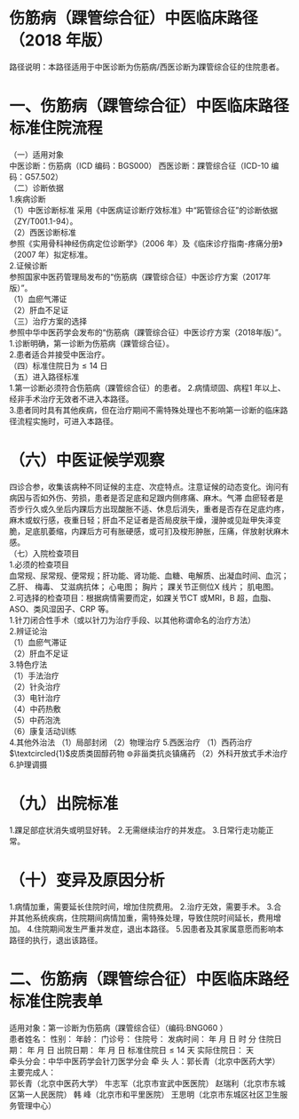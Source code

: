 # 伤筋病（踝管综合征）中医临床路径 （2018 年版）  
路径说明：本路径适用于中医诊断为伤筋病/西医诊断为踝管综合征的住院患者。  
# 一、伤筋病（踝管综合征）中医临床路径标准住院流程  
（一）适用对象  
中医诊断：伤筋病（ICD 编码：BGS000） 西医诊断：踝管综合征（ICD-10 编码：G57.502）  
（二）诊断依据  
1.疾病诊断  
（1）中医诊断标准 采用《中医病证诊断疗效标准》中“跖管综合征”的诊断依据（ZY/T001.1-94）。  
（2）西医诊断标准  
参照《实用骨科神经伤病定位诊断学》（2006 年）及《临床诊疗指南-疼痛分册》（2007 年）拟定标准。  
2.证候诊断  
参照国家中医药管理局发布的“伤筋病（踝管综合征）中医诊疗方案（2017年版）”。  
（1）血瘀气滞证  
（2）肝血不足证  
（三）治疗方案的选择  
参照中华中医药学会发布的“伤筋病（踝管综合征）中医诊疗方案（2018年版）”。  
1.诊断明确，第一诊断为伤筋病（踝管综合征）。  
2.患者适合并接受中医治疗。  
（四）标准住院日为${\leqslant}14$ 日  
（五）进入路径标准  
1.第一诊断必须符合伤筋病（踝管综合征）的患者。 2.病情顽固、病程1 年以上、经非手术治疗无效者不进入本路径。  
3.患者同时具有其他疾病，但在治疗期间不需特殊处理也不影响第一诊断的临床路径流程实施时，可进入本路径。  
# （六）中医证候学观察  
四诊合参，收集该病种不同证候的主症、次症特点。注意证候的动态变化。询问有病因与否如外伤、劳损，患者是否足底和足跟内侧疼痛、麻木。气滞 血瘀轻者是否步行久或久坐后内踝后方出现酸胀不适、休息后消失，重者是否存在足底灼疼，麻木或蚁行感，夜重日轻；肝血不足证者是否局皮肤干燥，漫肿或见趾甲失泽变脆，足底肌萎缩，内踝后方可有胀硬感，或可扪及梭形肿胀，压痛，伴放射状麻木感。  
（七）入院检查项目  
1.必须的检查项目  
血常规、尿常规、便常规；肝功能、肾功能、血糖、电解质、出凝血时间、血沉； 乙肝、 梅毒、 艾滋病抗体； 心电图； 胸片； 踝关节正侧位X 线片； 肌电图。  
2.可选择的检查项目：根据病情需要而定，如踝关节CT 或MRI，B 超，血脂、ASO、类风湿因子、CRP 等。  
1.针刀闭合性手术（或以针刀为治疗手段、以其他称谓命名的治疗方法）  
2.辨证论治  
（1）血瘀气滞证  
（2）肝血不足证  
3.特色疗法  
（1）手法治疗  
（2）针灸治疗  
（3）电针治疗  
（4）中药热敷  
（5）中药泡洗  
（6）康复活动训练  
4.其他外治法 （1）局部封闭 （2）物理治疗 5.西医治疗  （1）西药治疗 $\textcircled{1}$皮质类固醇药物 $\circledcirc$非甾类抗炎镇痛药 （2）外科开放式手术治疗 6.护理调摄  
# （九）出院标准  
1.踝足部症状消失或明显好转。 2.无需继续治疗的并发症。 3.日常行走功能正常。  
# （十）变异及原因分析  
1.病情加重，需要延长住院时间，增加住院费用。 2.治疗无效，需要手术。 3.合并其他系统疾病，住院期间病情加重，需特殊处理，导致住院时间延长，费用增加。 4.住院期间发生严重并发症，退出本路径。 5.因患者及其家属意愿而影响本路径的执行，退出该路径。  
# 二、伤筋病（踝管综合征）中医临床路经标准住院表单  
适用对象：第一诊断为伤筋病（踝管综合征）（编码:BNG060 ）  
患者姓名：          性别：    年龄：    门诊号：         住院号：            发病时间：   年  月  日  时  分  住院日期：   年  月  日 出院日期：   年  月   日 标准住院日${\leqslant}14$ 天               实际住院日：    天  
牵头分会：中华中医药学会针刀医学分会 牵 头 人：郭长青（北京中医药大学）  
主要完成人：  
郭长青（北京中医药大学） 牛志军（北京市宣武中医医院） 赵瑞利（北京市东城区第一人民医院） 韩  峰（北京市和平里医院） 王思明（北京市东城区社区卫生服务管理中心）  